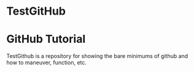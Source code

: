 # TestGitHub
GitHub Tutorial
===============

TestGithub is a repository for showing the bare minimums of github and how to maneuver, function, etc.
